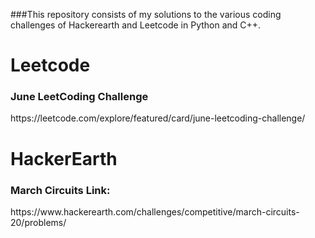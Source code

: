 ###This repository consists of my solutions to the various coding challenges of Hackerearth and Leetcode in Python and C++.

<h1>Leetcode</h1>

<h3>June LeetCoding Challenge</h3>
https://leetcode.com/explore/featured/card/june-leetcoding-challenge/

<h1>HackerEarth</h1>
  
<h3>March Circuits Link:</h3>
https://www.hackerearth.com/challenges/competitive/march-circuits-20/problems/
